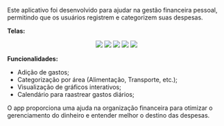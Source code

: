 Este aplicativo foi desenvolvido para ajudar na gestão financeira pessoal,
permitindo que os usuários registrem e categorizem suas despesas.

**Telas:**
<p align="center">
  <img src=" ![WhatsApp Image 2024-09-04 at 09 16 09 (2)](https://github.com/user-attachments/assets/b07ad41a-2443-4c4b-9654-304886d7fde1)"  />
  <img src=" ![WhatsApp Image 2024-09-04 at 09 16 09 (1)](https://github.com/user-attachments/assets/d6de7b4c-ccae-4e58-b6f6-35ce111fc968)"  />
  <img src=" ![WhatsApp Image 2024-09-04 at 09 16 09](https://github.com/user-attachments/assets/9daa2697-a028-4b95-a964-3b5d4b6bf6ca)"  />
  <img src=" ![WhatsApp Image 2024-09-04 at 09 16 10 (1)](https://github.com/user-attachments/assets/c85925ea-deb0-4fad-b6c0-e19089a7b4d3)" />
  <img src=" ![WhatsApp Image 2024-09-04 at 09 16 10](https://github.com/user-attachments/assets/5934eff3-0705-4d69-8f40-c549334f8c60)" />
</p>

**Funcionalidades:** 
- Adição de gastos;
- Categorização por área (Alimentação, Transporte, etc.);
- Visualização de gráficos interativos;
- Calendário para raastrear gastos diários;

O app proporciona uma ajuda na organização financeira para otimizar o gerenciamento do dinheiro e entender melhor o destino das despesas.
